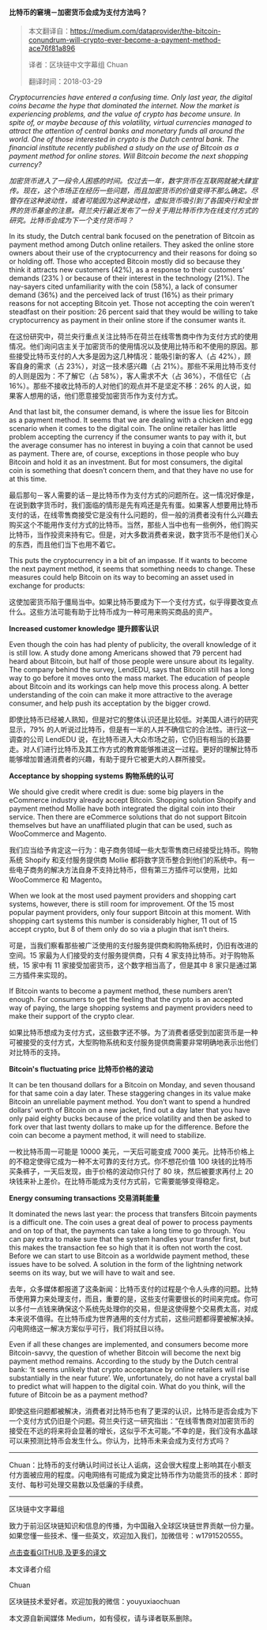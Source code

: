 #### 比特币的窘境－加密货币会成为支付方法吗？

>本文翻译自：https://medium.com/dataprovider/the-bitcoin-conundrum-will-crypto-ever-become-a-payment-method-ace76f81a896
>
>译者：区块链中文字幕组 Chuan
>
>翻译时间：2018-03-29

*Cryptocurrencies have entered a confusing time. Only last year, the digital coins became the hype that dominated the internet. Now the market is experiencing problems, and the value of crypto has become unsure. In spite of, or maybe because of this volatility, virtual currencies managed to attract the attention of central banks and monetary funds all around the world. One of those interested in crypto is the Dutch central bank. The financial institute recently published a study on the use of Bitcoin as a payment method for online stores. Will Bitcoin become the next shopping currency?*

*加密货币进入了一段令人困惑的时间。仅过去一年，数字货币在互联网就被大肆宣传。现在，这个市场正在经历一些问题，而且加密货币的价值变得不那么确定。尽管存在这种波动性，或者可能因为这种波动性，虚拟货币吸引到了各国央行和全世界的货币基金的注意。荷兰央行最近发布了一份关于用比特币作为在线支付方式的研究。比特币会成为下一个支付货币吗？*

In its study, the Dutch central bank focused on the penetration of Bitcoin as payment method among Dutch online retailers. They asked the online store owners about their use of the cryptocurrency and their reasons for doing so or holding off. Those who accepted Bitcoin mostly did so because they think it attracts new customers (42%), as a response to their customers’ demands (23% ) or because of their interest in the technology (21%). The nay-sayers cited unfamiliarity with the coin (58%), a lack of consumer demand (36%) and the perceived lack of trust (16%) as their primary reasons for not accepting Bitcoin yet. Those not accepting the coin weren’t steadfast on their position: 26 percent said that they would be willing to take cryptocurrency as payment in their online store if the consumer wants it.

在这份研究中，荷兰央行重点关注比特币在荷兰在线零售商中作为支付方式的使用情况。他们询问店主关于加密货币的使用情况以及使用比特币和不使用的原因。那些接受比特币支付的人大多是因为这几种情况：能吸引新的客人（占 42%），顾客自身的需求（占 23%），对这一技术感兴趣（占 21%）。那些不采用比特币支付的人则是因为：不了解它（占 58%），客人需求不大（占 36%），不信任它（占 16%）。那些不接收比特币的人对他们的观点并不是坚定不移：26% 的人说，如果客人想用的话，他们愿意接受加密货币作为支付方式。

And that last bit, the consumer demand, is where the issue lies for Bitcoin as a payment method. It seems that we are dealing with a chicken and egg scenario when it comes to the digital coin. The online retailer has little problem accepting the currency if the consumer wants to pay with it, but the average consumer has no interest in buying a coin that cannot be used as payment. There are, of course, exceptions in those people who buy Bitcoin and hold it as an investment. But for most consumers, the digital coin is something that doesn’t concern them, and that they have no use for at this time.

最后那句－客人需要的话－是比特币作为支付方式的问题所在。这一情况好像是，在说到数字货币时，我们面临的情形是先有鸡还是先有蛋。如果客人想要用比特币支付的话，在线零售商接受它是没有什么问题的，但一般的消费者没有什么兴趣去购买这个不能用作支付方式的比特币。当然，那些人当中也有一些例外，他们购买比特币，当作投资来持有它。但是，对大多数消费者来说，数字货币不是他们关心的东西，而且他们当下也用不着它。

This puts the cryptocurrency in a bit of an impasse. If it wants to become the next payment method, it seems that something needs to change. These measures could help Bitcoin on its way to becoming an asset used in exchange for products:

这使加密货币陷于僵局当中。如果比特币要成为下一个支付方式，似乎得要改变点什么。这些方法可能有助于比特币成为一种可用来购买商品的资产。

**Increased customer knowledge**
**提升顾客认识**

Even though the coin has had plenty of publicity, the overall knowledge of it is still low. A study done among Americans showed that 79 percent had heard about Bitcoin, but half of those people were unsure about its legality. The company behind the survey, LendEDU, says that Bitcoin still has a long way to go before it moves onto the mass market. The education of people about Bitcoin and its workings can help move this process along. A better understanding of the coin can make it more attractive to the average consumer, and help push its acceptation by the bigger crowd.

即使比特币已经被人熟知，但是对它的整体认识还是比较低。对美国人进行的研究显示，79% 的人听说过比特币，但是有一半的人并不确信它的合法性。进行这一调查的公司 LendEDU 说，在比特币进入大众市场之前，它仍旧有相当的长路要走。对人们进行比特币及其工作方式的教育能够推进这一过程。更好的理解比特币能够增加普通消费者的兴趣，有助于提升它被更大的人群所接受。

**Acceptance by shopping systems**
**购物系统的认可**

We should give credit where credit is due: some big players in the eCommerce industry already accept Bitcoin. Shopping solution Shopify and payment method Mollie have both integrated the digital coin into their service. Then there are eCommerce solutions that do not support Bitcoin themselves but have an unaffiliated plugin that can be used, such as WooCommerce and Magento.

我们应当给予肯定这一行为：电子商务领域一些大型零售商已经接受比特币。购物系统 Shopify 和支付服务提供商 Mollie 都将数字货币整合到他们的系统中。有一些电子商务的解决方法自身不支持比特币，但有第三方插件可以使用，比如 WooCommerce 和 Magento。

When we look at the most used payment providers and shopping cart systems, however, there is still room for improvement. Of the 15 most popular payment providers, only four support Bitcoin at this moment. With shopping cart systems this number is considerably higher, 11 out of 15 accept crypto, but 8 of them only do so via a plugin that isn’t theirs. 

可是，当我们察看那些被广泛使用的支付服务提供商和购物系统时，仍旧有改进的空间。15 家最为人们接受的支付服务提供商，只有 4 家支持比特币。对于购物系统，15 家中有 11 家接受加密货币，这个数字相当高了，但是其中 8 家只是通过第三方插件来实现的。

If Bitcoin wants to become a payment method, these numbers aren’t enough. For consumers to get the feeling that the crypto is an accepted way of paying, the large shopping systems and payment providers need to make their support of the crypto clear.

如果比特币想成为支付方式，这些数字还不够。为了消费者感受到加密货币是一种可被接受的支付方式，大型购物系统和支付服务提供商需要非常明确地表示出他们对比特币的支持。

**Bitcoin's fluctuating price**
**比特币价格的波动**

It can be ten thousand dollars for a Bitcoin on Monday, and seven thousand for that same coin a day later. These staggering changes in its value make Bitcoin an unreliable payment method. You don’t want to spend a hundred dollars’ worth of Bitcoin on a new jacket, find out a day later that you have only paid eighty bucks because of the price volatility and then be asked to fork over that last twenty dollars to make up for the difference. Before the coin can become a payment method, it will need to stabilize.

一枚比特币周一可能是 10000 美元，一天后可能变成 7000 美元。比特币价格上的不稳定使得它成为一种不太可靠的支付方式。你不想花价值 100 块钱的比特币买条裤子，一天后发现，由于价格的波动你只付了 80 块，然后被要求再付上 20 块钱来补上差价。在比特币能成为支付方式前，它需要能够变得稳定。

**Energy consuming transactions**
**交易消耗能量**

It dominated the news last year: the process that transfers Bitcoin payments is a difficult one. The coin uses a great deal of power to process payments and on top of that, the payments can take a long time to go through. You can pay extra to make sure that the system handles your transfer first, but this makes the transaction fee so high that it is often not worth the cost. Before we can start to use Bitcoin as a worldwide payment method, these issues have to be solved. A solution in the form of the lightning network seems on its way, but we will have to wait and see.

去年，众多媒体都报道了这条新闻：比特币支付的过程是个令人头疼的问题。比特币使用算力来处理支付，而且，重要的是，这些支付需要很长的时间来完成。你可以多付一点钱来确保这个系统先处理你的交易，但是这使得整个交易费太高，对成本来说不值得。在比特币成为世界通用的支付方式前，这些问题都得要被解决掉。闪电网络这一解决方案似乎可行，我们将拭目以待。

Even if all these changes are implemented, and consumers become more Bitcoin-savvy, the question of whether Bitcoin will become the next big payment method remains. According to the study by the Dutch central bank: ‘It seems unlikely that crypto acceptance by online retailers will rise substantially in the near future’. We, unfortunately, do not have a crystal ball to predict what will happen to the digital coin. What do you think, will the future of Bitcoin be as a payment method?

即使这些问题都被解决，消费者对比特币也有了更深的认识，比特币是否会成为下一个支付方式仍旧是个问题。荷兰央行这一研究指出：“在线零售商对加密货币的接受在不远的将来将会显著的增长，这似乎不太可能。”不幸的是，我们没有水晶球可以来预测比特币会发生什么。你认为，比特币未来会成为支付方式吗？


---
Chuan：比特币的支付确认时间过长让人诟病，这会很大程度上影响其在小额支付方面被应用的程度。闪电网络有可能成为奠定比特币作为功能货币的技术：即时支付、每秒可处理交易数以及低廉的手续费。

---
区块链中文字幕组 

致力于前沿区块链知识和信息的传播，为中国融入全球区块链世界贡献一份力量。如果您懂一些技术、懂一些英文，欢迎加入我们，加微信号：w1791520555。

[点击查看GITHUB,及更多的译文](https://github.com/BlockchainTranslator/EOS)

本文译者介绍 

Chuan 

区块链技术爱好者。欢迎加我的微信：youyuxiaochuan

本文源自新闻媒体 Medium，如有侵权，请与译者联系删除。
